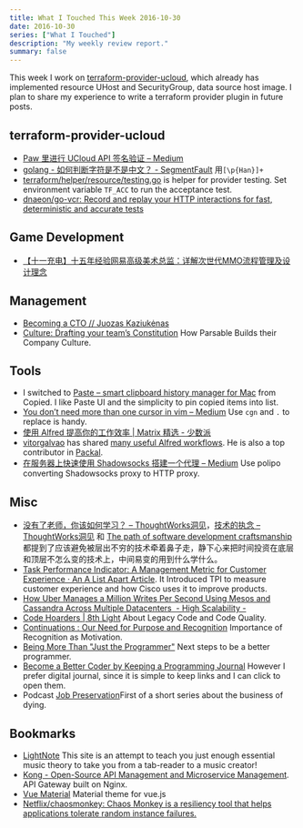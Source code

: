 ```yaml
---
title: What I Touched This Week 2016-10-30
date: 2016-10-30
series: ["What I Touched"]
description: "My weekly review report."
summary: false
---
```


This week I work on [terraform-provider-ucloud][1], which already has implemented resource UHost and SecurityGroup, data source host image. I plan to share my experience to write a terraform provider plugin in future posts.

<!--more-->

## terraform-provider-ucloud

* [Paw 里进行 UCloud API 签名验证 – Medium][2]
* [golang - 如何判断字符是不是中文？ - SegmentFault][3] 用`[\p{Han}]+`
* [terraform/helper/resource/testing.go][4] is helper for provider testing. Set environment variable `TF_ACC` to run the acceptance test.
* [dnaeon/go-vcr: Record and replay your HTTP interactions for fast, deterministic and accurate tests][5]

## Game Development

* [【十一充电】十五年经验网易高级美术总监：详解次世代MMO流程管理及设计理念][6]

## Management

* [Becoming a CTO // Juozas Kaziukėnas][7]
* [Culture: Drafting your team’s Constitution][8] How Parsable Builds their Company Culture.

## Tools

* I switched to [Paste – smart clipboard history manager for Mac][9] from Copied. I like Paste UI and the simplicity to pin copied items into list.
* [You don’t need more than one cursor in vim – Medium][10] Use `cgn` and `.` to replace is handy.
* [使用 Alfred 提高你的工作效率 | Matrix 精选 - 少数派][11]
* [vitorgalvao][12] has shared [many useful Alfred workflows][13]. He is also a top contributor in [Packal][14].
* [在服务器上快速使用 Shadowsocks 搭建一个代理 – Medium][15] Use polipo converting Shadowsocks proxy to HTTP proxy.

## Misc

* [没有了老师，你该如何学习？ – ThoughtWorks洞见][16]，[技术的执念 – ThoughtWorks洞见][17] 和 [The path of software development craftsmanship][18] 都提到了应该避免被层出不穷的技术牵着鼻子走，静下心来把时间投资在底层和顶层不怎么变的技术上，中间易变的用到什么学什么。
* [Task Performance Indicator: A Management Metric for Customer Experience · An A List Apart Article][19]. It Introduced TPI to measure customer experience and how Cisco uses it to improve products.
* [How Uber Manages a Million Writes Per Second Using Mesos and Cassandra Across Multiple Datacenters  - High Scalability -][20]
* [Code Hoarders | 8th Light][21] About Legacy Code and Code Quality.
* [Continuations : Our Need for Purpose and Recognition][22] Importance of Recognition as Motivation.
* [Being More Than "Just the Programmer"][23] Next steps to be a better programmer.
* [Become a Better Coder by Keeping a Programming Journal][24] However I prefer digital journal, since it is simple to keep links and I can click to open them.
* Podcast [Job Preservation][25]First of a short series about the business of dying.

## Bookmarks

* [LightNote][26] This site is an attempt to teach you just enough essential music theory to take you from a tab-reader to a music creator!
* [Kong - Open-Source API Management and Microservice Management][27]. API Gateway built on Nginx.
* [Vue Material][28] Material theme for vue.js
* [Netflix/chaosmonkey: Chaos Monkey is a resiliency tool that helps applications tolerate random instance failures.][29]

[1]:    https://github.com/3pjgames/terraform-provider-ucloud
[2]:    https://medium.com/@doitian/paw-%E9%87%8C%E8%BF%9B%E8%A1%8C-ucloud-api-%E7%AD%BE%E5%90%8D%E9%AA%8C%E8%AF%81-da7d4d5b0471#.o5qfy65nd
[3]:    https://segmentfault.com/q/1010000000595663
[4]:    https://github.com/hashicorp/terraform/blob/master/helper/resource/testing.go
[5]:    https://github.com/dnaeon/go-vcr
[6]:    http://mp.weixin.qq.com/s?__biz=MjM5OTc2ODUxMw==&mid=2649706459&idx=2&sn=e27d742817435bd9c64fd450b7c8054c&chksm=bf2d9775885a1e63a3531e2982f29da459a1383a5080c29efb6f5be2cb66520c87f0e048e731&scene=0#wechat_redirect
[7]:    https://juokaz.com/blog/becoming-a-cto?utm_source=wanqu.co&utm_campaign=Wanqu+Daily&utm_medium=website
[8]:    https://blog.parsable.com/culture-drafting-your-teams-constitution-9506f186db6d#.lkft988e6
[9]:    http://pasteapp.me/
[10]:   https://medium.com/@schtoeffel/you-don-t-need-more-than-one-cursor-in-vim-2c44117d51db#.z7ti8o4id
[11]:   http://sspai.com/35927
[12]:   https://github.com/vitorgalvao
[13]:   https://github.com/vitorgalvao/alfred-workflows
[14]:   http://www.packal.org/
[15]:   https://medium.com/@doitian/%E5%9C%A8%E6%9C%8D%E5%8A%A1%E5%99%A8%E4%B8%8A%E5%BF%AB%E9%80%9F%E4%BD%BF%E7%94%A8-shadowsocks-%E6%90%AD%E5%BB%BA%E4%B8%80%E4%B8%AA%E4%BB%A3%E7%90%86-94b7fbf7f712#.l090q8e57
[16]:   http://insights.thoughtworkers.org/how-to-study-without-teacher/
[17]:   http://insights.thoughtworkers.org/obsession-og-technology/?utm_source=external-newsletter&mkt_tok=eyJpIjoiTmpJeU1qUmhPVGhoWkRVNCIsInQiOiI2Z2hydkM4dWdXVzB0ZWxcLytlOG9ubldmOUNnRk9tMWFQR09oaVYwSVJVWTNcL3pyaE1PZTFheWJhQVZZcGdPSUh4U25lYWNzWHhDZDdvT0lKdXdlemRRNjkrR21xRW5Rc3RHc2FpcE02Sm1rPSJ9
[18]:   https://rainsoft.io/the-path-of-software-development-craftsmanship/?utm_source=wanqu.co&utm_campaign=Wanqu+Daily&utm_medium=website
[19]:   http://alistapart.com/article/task-performance-indicator-management-metric-for-customer-experience
[20]:   http://highscalability.com/blog/2016/9/28/how-uber-manages-a-million-writes-per-second-using-mesos-and.html
[21]:   https://8thlight.com/blog/uncle-bob/2014/04/03/Code-Hoarders.html?utm_source=wanqu.co&utm_campaign=Wanqu+Daily&utm_medium=website
[22]:   http://continuations.com/post/151791965100/our-need-for-purpose-and-recognition
[23]:   http://prog21.dadgum.com/224.html
[24]:   http://www.makeuseof.com/tag/become-better-coder-keeping-programming-journal/
[25]:   https://m.signalvnoise.com/job-preservation-cb25f52150ad#.xh5vsbcc9
[26]:   http://www.lightnote.co/
[27]:   https://getkong.org/
[28]:   https://marcosmoura.github.io/vue-material/#/
[29]:   https://github.com/netflix/chaosmonkey
